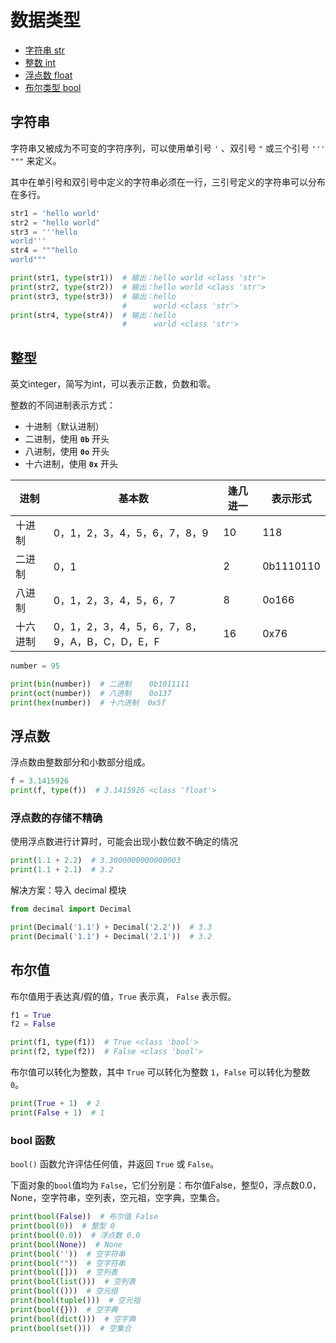 # 数据类型

- [字符串 str](#str)
- [整数 int](#int)
- [浮点数 float](#float)
- [布尔类型 bool](#bool)

## 字符串

字符串又被成为不可变的字符序列，可以使用单引号 `'` 、双引号 `"` 或三个引号 `'''` `"""` 来定义。

其中在单引号和双引号中定义的字符串必须在一行，三引号定义的字符串可以分布在多行。

```python
str1 = 'hello world'
str2 = "hello world"
str3 = '''hello 
world'''
str4 = """hello 
world"""

print(str1, type(str1))  # 输出：hello world <class 'str'>
print(str2, type(str2))  # 输出：hello world <class 'str'>
print(str3, type(str3))  # 输出：hello 
                         #      world <class 'str'>
print(str4, type(str4))  # 输出：hello 
                         #      world <class 'str'>
```

## 整型

英文integer，简写为int，可以表示正数，负数和零。

整数的不同进制表示方式：

- 十进制（默认进制）
- 二进制，使用 **`0b`** 开头
- 八进制，使用 **`0o`** 开头
- 十六进制，使用 **`0x`** 开头

| 进制 | 基本数 | 逢几进一 | 表示形式 |
|--|---------------------|------|-----------|
| 十进制 | 0，1，2，3，4，5，6，7，8，9 | 10 | 118 |
| 二进制 | 0，1 | 2 | 0b1110110 |
| 八进制 | 0，1，2，3，4，5，6，7 | 8 | 0o166 |
| 十六进制 | 0，1，2，3，4，5，6，7，8，9，A，B，C，D，E，F | 16 | 0x76 |

```python
number = 95

print(bin(number))  # 二进制    0b1011111
print(oct(number))  # 八进制    0o137
print(hex(number))  # 十六进制  0x5f
```

## 浮点数

浮点数由整数部分和小数部分组成。

```python
f = 3.1415926
print(f, type(f))  # 3.1415926 <class 'float'>
```

### 浮点数的存储不精确

使用浮点数进行计算时，可能会出现小数位数不确定的情况

```python
print(1.1 + 2.2)  # 3.3000000000000003
print(1.1 + 2.1)  # 3.2
```

解决方案：导入 decimal 模块

```python
from decimal import Decimal

print(Decimal('1.1') + Decimal('2.2'))  # 3.3
print(Decimal('1.1') + Decimal('2.1'))  # 3.2
```

## 布尔值

布尔值用于表达真/假的值，`True` 表示真， `False` 表示假。

```python
f1 = True
f2 = False

print(f1, type(f1))  # True <class 'bool'>
print(f2, type(f2))  # False <class 'bool'>
```

布尔值可以转化为整数，其中 `True` 可以转化为整数 `1`，`False` 可以转化为整数 `0`。

```python
print(True + 1)  # 2
print(False + 1)  # 1
```

### bool 函数

`bool()` 函数允许评估任何值，并返回 `True` 或 `False`。

下面对象的`bool`值均为 `False`，它们分别是：布尔值False，整型0，浮点数0.0，None，空字符串，空列表，空元祖，空字典，空集合。

```python
print(bool(False))  # 布尔值 False
print(bool(0))  # 整型 0
print(bool(0.0))  # 浮点数 0.0
print(bool(None))  # None
print(bool(''))  # 空字符串
print(bool(""))  # 空字符串
print(bool([]))  # 空列表
print(bool(list()))  # 空列表
print(bool(()))  # 空元组
print(bool(tuple()))  # 空元祖
print(bool({}))  # 空字典
print(bool(dict()))  # 空字典
print(bool(set()))  # 空集合

```
